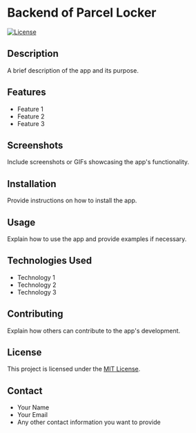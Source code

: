 # Backend of Parcel Locker

[![License](https://img.shields.io/badge/license-MIT-blue.svg)](LICENSE)

## Description

A brief description of the app and its purpose.

## Features

- Feature 1
- Feature 2
- Feature 3

## Screenshots

Include screenshots or GIFs showcasing the app's functionality.

## Installation

Provide instructions on how to install the app.

## Usage

Explain how to use the app and provide examples if necessary.

## Technologies Used

- Technology 1
- Technology 2
- Technology 3

## Contributing

Explain how others can contribute to the app's development.

## License

This project is licensed under the [MIT License](LICENSE).

## Contact

- Your Name
- Your Email
- Any other contact information you want to provide
